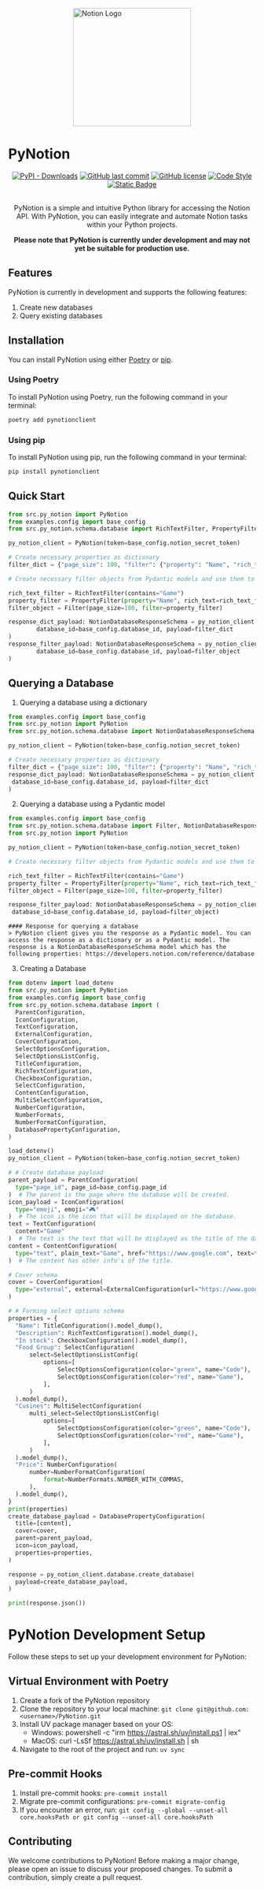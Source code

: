 <img src="assets/notion.png" alt="Notion Logo" height="240" width="240" style="display: block; margin-left: auto; margin-right: auto;">

# PyNotion

<div style="text-align: center;">
  <a href="https://pypi.org/project/pynotionclient/"><img alt="PyPI - Downloads" src="https://img.shields.io/pypi/dm/pynotionclient?color=brightgreen&logo=pypi&style=for-the-badge"></a>
  <a href="https://github.com/pythonhubdev/PyNotion/commits/main"><img alt="GitHub last commit" src="https://img.shields.io/github/last-commit/pythonhubdev/PyNotion?style=for-the-badge"></a>
  <a href="https://github.com/pythonhubdev/PyNotion/blob/main/LICENSE"><img alt="GitHub license" src="https://img.shields.io/github/license/pythonhubdev/PyNotion?color=brightgreen&style=for-the-badge"></a>
  <a href="https://black.readthedocs.io/en/stable/"><img alt="Code Style" src="https://img.shields.io/static/v1?label=CodeStyle&message=Black&color=%3CCOLOR%3E&style=for-the-badge"></a>
  <a href="https://www.python.org/"><img alt="Static Badge" src="https://img.shields.io/badge/Python-Lang?style=for-the-badge&label=Made%20With%20%E2%9D%A4%EF%B8%8F"></a>
</div>
<br>
<p style="text-align: center;">
  PyNotion is a simple and intuitive Python library for accessing the Notion API. With PyNotion, you can easily integrate and automate Notion tasks within your Python projects.
</p>

<p style="text-align: center;">
  <strong>Please note that PyNotion is currently under development and may not yet be suitable for production use.</strong>
</p>

## Features

PyNotion is currently in development and supports the following features:

1. Create new databases
2. Query existing databases

## Installation

You can install PyNotion using either [Poetry](https://python-poetry.org/) or [pip](https://pypi.org/project/pip/).

### Using Poetry

To install PyNotion using Poetry, run the following command in your terminal:

```bash
poetry add pynotionclient
```

### Using pip

To install PyNotion using pip, run the following command in your terminal:

```bash
pip install pynotionclient
```

## Quick Start

```python
from src.py_notion import PyNotion
from examples.config import base_config
from src.py_notion.schema.database import RichTextFilter, PropertyFilter, Filter, NotionDatabaseResponseSchema

py_notion_client = PyNotion(token=base_config.notion_secret_token)

# Create necessary properties as dictionary
filter_dict = {"page_size": 100, "filter": {"property": "Name", "rich_text": {"contains": "Home"}}}

# Create necessary filter objects from Pydantic models and use them to query the database.

rich_text_filter = RichTextFilter(contains="Game")
property_filter = PropertyFilter(property="Name", rich_text=rich_text_filter)
filter_object = Filter(page_size=100, filter=property_filter)

response_dict_payload: NotionDatabaseResponseSchema = py_notion_client.database.query_database(
        database_id=base_config.database_id, payload=filter_dict
)
response_filter_payload: NotionDatabaseResponseSchema = py_notion_client.database.query_database(
        database_id=base_config.database_id, payload=filter_object
)
```

## Querying a Database

1. Querying a database using a dictionary

```python
from examples.config import base_config
from src.py_notion import PyNotion
from src.py_notion.schema.database import NotionDatabaseResponseSchema

py_notion_client = PyNotion(token=base_config.notion_secret_token)

# Create necessary properties as dictionary
filter_dict = {"page_size": 100, "filter": {"property": "Name", "rich_text": {"contains": "Home"}}}
response_dict_payload: NotionDatabaseResponseSchema = py_notion_client.database.query_database(
 database_id=base_config.database_id, payload=filter_dict
)
```

2. Querying a database using a Pydantic model
```python
from examples.config import base_config
from src.py_notion.schema.database import Filter, NotionDatabaseResponseSchema, PropertyFilter, RichTextFilter
from src.py_notion import PyNotion

py_notion_client = PyNotion(token=base_config.notion_secret_token)

# Create necessary filter objects from Pydantic models and use them to query the database.

rich_text_filter = RichTextFilter(contains="Game")
property_filter = PropertyFilter(property="Name", rich_text=rich_text_filter)
filter_object = Filter(page_size=100, filter=property_filter)

response_filter_payload: NotionDatabaseResponseSchema = py_notion_client.database.query_database(
 database_id=base_config.database_id, payload=filter_object)
```

    #### Response for querying a database
    > PyNotion client gives you the response as a Pydantic model. You can access the response as a dictionary or as a Pydantic model. The response is a NotionDatabaseResponseSchema model which has the following properties: https://developers.notion.com/reference/database

3. Creating a Database

```python
from dotenv import load_dotenv
from src.py_notion import PyNotion
from examples.config import base_config
from src.py_notion.schema.database import (
  ParentConfiguration,
  IconConfiguration,
  TextConfiguration,
  ExternalConfiguration,
  CoverConfiguration,
  SelectOptionsConfiguration,
  SelectOptionsListConfig,
  TitleConfiguration,
  RichTextConfiguration,
  CheckboxConfiguration,
  SelectConfiguration,
  ContentConfiguration,
  MultiSelectConfiguration,
  NumberConfiguration,
  NumberFormats,
  NumberFormatConfiguration,
  DatabasePropertyConfiguration,
)

load_dotenv()
py_notion_client = PyNotion(token=base_config.notion_secret_token)

# # Create database payload
parent_payload = ParentConfiguration(
  type="page_id", page_id=base_config.page_id
)  # The parent is the page where the database will be created.
icon_payload = IconConfiguration(
  type="emoji", emoji="🎮"
)  # The icon is the icon that will be displayed on the database.
text = TextConfiguration(
  content="Game"
)  # The text is the text that will be displayed as the title of the database.
content = ContentConfiguration(
  type="text", plain_text="Game", href="https://www.google.com", text=text
)  # The content has other info's of the title.

# Cover schema
cover = CoverConfiguration(
  type="external", external=ExternalConfiguration(url="https://www.google.com")
)

# # Forming select options schema
properties = {
  "Name": TitleConfiguration().model_dump(),
  "Description": RichTextConfiguration().model_dump(),
  "In stock": CheckboxConfiguration().model_dump(),
  "Food Group": SelectConfiguration(
      select=SelectOptionsListConfig(
          options=[
              SelectOptionsConfiguration(color="green", name="Code"),
              SelectOptionsConfiguration(color="red", name="Game"),
          ],
      )
  ).model_dump(),
  "Cusines": MultiSelectConfiguration(
      multi_select=SelectOptionsListConfig(
          options=[
              SelectOptionsConfiguration(color="green", name="Code"),
              SelectOptionsConfiguration(color="red", name="Game"),
          ],
      )
  ).model_dump(),
  "Price": NumberConfiguration(
      number=NumberFormatConfiguration(
          format=NumberFormats.NUMBER_WITH_COMMAS,
      ),
  ).model_dump(),
}
print(properties)
create_database_payload = DatabasePropertyConfiguration(
  title=[content],
  cover=cover,
  parent=parent_payload,
  icon=icon_payload,
  properties=properties,
)

response = py_notion_client.database.create_database(
  payload=create_database_payload,
)

print(response.json())
```


# PyNotion Development Setup
Follow these steps to set up your development environment for PyNotion:

## Virtual Environment with Poetry
1. Create a fork of the PyNotion repository
2. Clone the repository to your local machine: `git clone git@github.com:<username>/PyNotion.git`
3. Install UV package manager based on your OS:
      - Windows: powershell -c "irm https://astral.sh/uv/install.ps1 | iex"
      - MacOS: curl -LsSf https://astral.sh/uv/install.sh | sh
4. Navigate to the root of the project and run: `uv sync`

## Pre-commit Hooks
1. Install pre-commit hooks: `pre-commit install`
2. Migrate pre-commit configurations: `pre-commit migrate-config`
3. If you encounter an error, run: `git config --global --unset-all core.hooksPath or git config --unset-all core.hooksPath`

## Contributing
We welcome contributions to PyNotion! Before making a major change, please open an issue to discuss your proposed changes. To submit a contribution, simply create a pull request.
